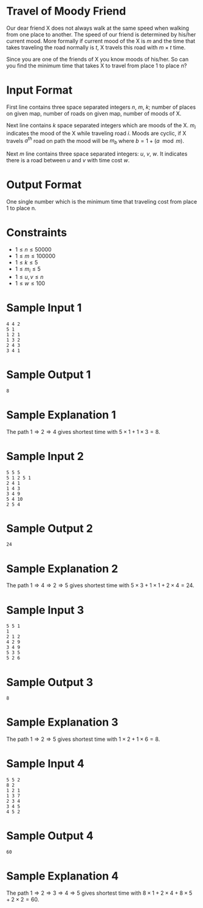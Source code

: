 # Travel of Moody Friend

Our dear friend X does not always walk at the same speed when walking from one place to another. The speed of our friend is determined by his/her current mood. More formally if current mood of the X is $m$ and the time that takes traveling the road normally is $t$, X travels this road with $m \times t$ time.

Since you are one of the friends of X you know moods of his/her. So can you find the minimum time that takes X to travel from place $1$ to place $n$?

# Input Format

First line contains three space separated integers $n$, $m$, $k$; number of places on given map, number of roads on given map, number of moods of X.

Next line contains $k$ space separated integers which are moods of the X. $m_i$ indicates the mood of the X while traveling road $i$. Moods are cyclic, if X travels $a^{th}$ road on path the mood will be $m_b$ where $b = 1 + \left(a \mod m\right)$.

Next $m$ line contains three space separated integers: $u$, $v$, $w$. It indicates there is a road between $u$ and $v$ with time cost $w$.

# Output Format

One single number which is the minimum time that traveling cost from place 1 to place n.

# Constraints

- $1 \leq n \leq 50000$
- $1 \leq m \leq 100000$
- $1 \leq k \leq 5$
- $1 \leq m_i \leq 5$
- $1 \leq u, v \leq n$
- $1 \leq w \leq 100$

# Sample Input 1
```
4 4 2
5 1
1 2 1
1 3 2
2 4 3
3 4 1
```

# Sample Output 1
```
8
```

# Sample Explanation 1

<!-- <img src="./images/graph-1.png" style="width: 15%;"> -->

The path $1 \Rightarrow 2 \Rightarrow 4$ gives shortest time with $5 \times 1 + 1 \times 3 = 8$.

# Sample Input 2
```
5 5 5
5 1 2 5 1
2 4 1
1 4 3
3 4 9
5 4 10
2 5 4
```

# Sample Output 2
```
24
```

# Sample Explanation 2

<!-- <img src="./images/graph-2.png" style="width: 15%;"> -->

The path $1 \Rightarrow 4 \Rightarrow 2 \Rightarrow 5$ gives shortest time with $5 \times 3 + 1 \times 1 + 2 \times 4 = 24$.


# Sample Input 3
```
5 5 1
1
2 1 2
4 2 9
3 4 9
5 3 5
5 2 6
```

# Sample Output 3
```
8
```

# Sample Explanation 3

<!-- <img src="./images/graph-3.png" style="width: 15%;"> -->

The path $1 \Rightarrow 2 \Rightarrow 5$ gives shortest time with $1 \times 2 + 1 \times 6 = 8$.

# Sample Input 4

```
5 5 2
8 2
1 2 1
1 3 7
2 3 4
3 4 5
4 5 2
```

# Sample Output 4

```
60
```

# Sample Explanation 4

The path $1 \Rightarrow 2 \Rightarrow 3 \Rightarrow 4 \Rightarrow 5$ gives shortest time with $8 \times 1 + 2 \times 4 + 8 \times 5 + 2 \times 2 = 60$.

